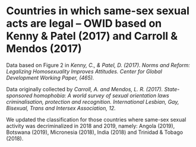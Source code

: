 # Countries in which same-sex sexual acts are legal – OWID based on Kenny & Patel (2017) and Carroll & Mendos (2017)

Data based on Figure 2 in <em>Kenny, C., & Patel, D. (2017). Norms and Reform: Legalizing Homosexuality Improves Attitudes. Center for Global Development Working Paper, (465).</em>

Data originally collected by <em>Carroll, A. and Mendos, L. R. (2017). State-sponsored homophobia: A world survey of sexual orientation laws criminalisation, protection and recognition. International Lesbian, Gay, Bisexual, Trans and Intersex Association, 12.</em>

We updated the classification for those countries where same-sex sexual activity was decriminalized in 2018 and 2019, namely: Angola (2019), Botswana (2019), Micronesia (2018), India (2018) and Trinidad & Tobago (2018).
